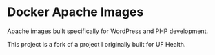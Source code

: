 # Docker Apache Images

Apache images built specifically for WordPress and PHP development. 

This project is a fork of a project I originally built for UF Health.
